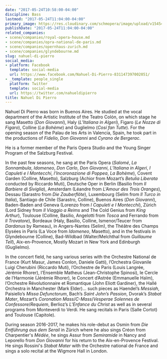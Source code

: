 ```yaml
---
date: "2017-05-24T10:58:00-04:00"
discipline: Bass
lastmod: "2017-05-24T11:04:00-04:00"
primary_image: https://res.cloudinary.com/schmopera/image/upload/v1545409169/media/webhook-uploads/1495637718225/Nahuel-Di-Pierro-full.jpg.jpg
publishDate: "2017-05-24T11:04:00-04:00"
related_companies:
- scene/companies/royal-opera-house.md
- scene/companies/opra-national-de-paris.md
- scene/companies/opernhaus-zurich.md
- scene/companies/glyndebourne.md
slug: nahuel-di-pierro
social_media:
- platform: Facebook
  template: social-media
  url: https://www.facebook.com/Nahuel-Di-Pierro-831147397002051/
- _template: people_single
  platform: Twitter
  template: social-media
  url: https://twitter.com/nahueldipierro
title: Nahuel Di Pierro
---
```


Nahuel Di Pierro was born in Buenos Aires. He studied at the vocal department of the Artistic Institute of the Teatro Colón, on which stage he sang Masetto (*Don Giovanni*), Haly (*L’Italiana in Algeri*), Figaro (*Le Nozze di Figaro*), Colline (*La Bohème*) and Guglielmo (*Cosí fan Tutte*). For the opening season of the Palau de les Arts in Valencia, Spain, he took part in the productions of *Fidelio*, *Don Giovanni* and *Cyrano de Bergerac*.
 
He is a former member of the Paris Opera Studio and the Young Singer Program of the Salzburg Festival.
 
In the past few seasons, he sang at the Paris Opera (*Salomé*, *La Sonnambula*, *Idomeneo*, *Don Carlo*, *Don Giovanni*, *L’Italiana in Algeri*, *I Capuleti e I Montecchi*, *l’Incoronazione di Poppea*, *La Bohème*), Covent Garden (Colline, Masetto), Salzburg (Achior from Mozart’s *Betulia Liberata* conducted by Riccardo Muti), Deutsche Oper in Berlin (Basilio from *Il Barbiere di Siviglia*), Amsterdam (Léandre from *L’Amour des Trois Oranges*), Dessau (Sarastro from *Die Zauberflöte*), Luxembourg (Selim from *Il Turco in Italia*), Santiago de Chile (Sarastro, Colline), Buenos Aires (*Don Giovanni*), Baden-Baden and Geneva (Lorenzo from *I Capuleti e I Montecchi*), Zürich (Lord Sidney from *Il Viaggio a Reims* and The Cold Genius from *King Arthur*), Toulouse (Colline, Basilio, Angelotti from *Tosca* and Ferrando from *Il Trovatore*), Bordeaux (Haly, Basilio, Colline, Ismenor/Teucer from *Dardanus* by Rameau), in Angers-Nantes (Selim), the Théâtre des Champs Elysées in Paris (La Voce from *Idomeneo*, Masetto), and in the festivals in Glyndebourne (Colline), Bad-Wildbad (Walter/Melchthal from *Guillaume Tell*), Aix-en-Provence, Mostly Mozart in New York and Edinburgh (Guglielmo).
 
In the concert field, he sang various series with the Orchestre National de France (Kurt Masur, James Conlon, Daniele Gatti), l’Orchestra Giovanile Luigi Cherubini (Riccardo Muti), l’Orchestre de Paris (Louis Langrée, Jérémie Rhorer), l’Ensemble Matheus (Jean-Christophe Spinosi), le Cercle de l’Harmonie (Jérémie Rhorer), le Concert d’Astrée (Emmanuelle Haïm), l’Orchestre Révolutionnaire et Romantique (John Eliott Gardiner), the Hallé Orchestra in Manchester (Mark Elder)… such pieces as Haendel’s *Messiah*, Paisiello’s *Missa Defunctorum*, Bach’s *Saint John’s Passion*, Dvorak’s *Stabat Mater*, Mozart’s *Coronation Mass*/*C-Mass*/*Vesperae Solennes de Confessore*/*Requiem*, Berlioz’s *L’Enfance du Christ* as well as in several programs from Monteverdi to Verdi. He sang recitals in Paris (Salle Cortot) and Toulouse (Capitole).
 
During season 2016-2017, he makes his role-debut as Osmin from *Die Entführung aus dem Serail* in Zürich where he also sings Créon from Charpentier's *Médée*, he sings Assur from *Semiramide* in Nancy and Leporello from *Don Giovanni* for his return to the Aix-en-Provence Festival. He sings Rossini's *Stabat Mater* with the Orchestre national de France and sings a solo recital at the Wigmore Hall in London.

